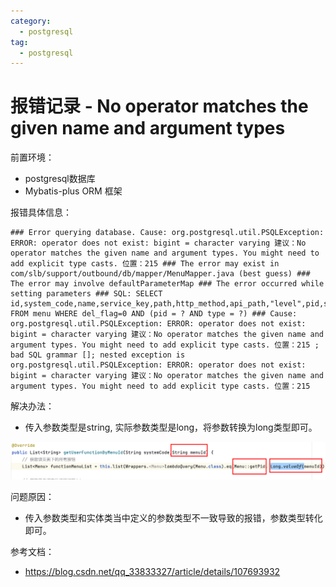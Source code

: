```yaml
---
category:
  - postgresql
tag:
  - postgresql
---
```

# 报错记录 - No operator matches the given name and argument types

前置环境：

- postgresql数据库
- Mybatis-plus ORM 框架

报错具体信息：

```
### Error querying database. Cause: org.postgresql.util.PSQLException: ERROR: operator does not exist: bigint = character varying 建议：No operator matches the given name and argument types. You might need to add explicit type casts. 位置：215 ### The error may exist in com/slb/support/outbound/db/mapper/MenuMapper.java (best guess) ### The error may involve defaultParameterMap ### The error occurred while setting parameters ### SQL: SELECT id,system_code,name,service_key,path,http_method,api_path,"level",pid,sort,type,kind,permission,icon,label,flag,del_flag,create_time,update_time,create_by,update_by FROM menu WHERE del_flag=0 AND (pid = ? AND type = ?) ### Cause: org.postgresql.util.PSQLException: ERROR: operator does not exist: bigint = character varying 建议：No operator matches the given name and argument types. You might need to add explicit type casts. 位置：215 ; bad SQL grammar []; nested exception is org.postgresql.util.PSQLException: ERROR: operator does not exist: bigint = character varying 建议：No operator matches the given name and argument types. You might need to add explicit type casts. 位置：215
```

解决办法：

- 传入参数类型是string, 实际参数类型是long，将参数转换为long类型即可。

![image-20221130143947780](./images/image-20221130143947780.png)

问题原因：

- 传入参数类型和实体类当中定义的参数类型不一致导致的报错，参数类型转化即可。

参考文档：

- https://blog.csdn.net/qq_33833327/article/details/107693932

